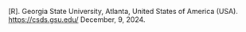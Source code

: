 [R].
Georgia State University, Atlanta, United States of America (USA).
https://csds.gsu.edu/
December, 9, 2024.
